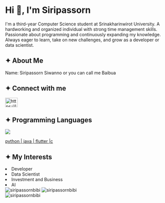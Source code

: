 # Hi 👋, I'm Siripassorn
<p>I'm a third-year Computer Science student at Srinakharinwirot University. A hardworking and organized individual with strong time management skills. Passionate about programming and continuously expanding my knowledge. Always eager to learn, take on new challenges, and grow as a developer or data scientist.</p>

## ✦ About Me
<p>
Name: Siripassorn Siwanno or you can call me Baibua
</p>

## ✦ Connect with me
<p align="left">
  <a href="https://www.leetcode.com/https://leetcode.com/u/siripassorn/" target="blank">
    <img align="center" src="https://raw.githubusercontent.com/rahuldkjain/github-profile-readme-generator/master/src/images/icons/Social/leet-code.svg" alt="https://leetcode.com/u/siripassorn/" height="30" width="40" />
  </a>
</p>

## ✦ Programming Languages
<p align="left">
  <a href="https://skillicons.dev">
    <img src="https://skillicons.dev/icons?i=py,java,flutter,c" />
    <p>python | java | flutter |c</p>
  </a>
</p>

## ✦ My Interests
<li>Developer</li>
<li>Data Scientist</li>
<li>Investment and Business</li>
<li>AI</li>

<div align="left">
<img src="https://github-readme-stats.vercel.app/api/top-langs?username=siripassornbibi&show_icons=true&locale=en&layout=compact" alt="siripassornbibi" />
<img src="https://github-readme-stats.vercel.app/api?username=siripassornbibi&show_icons=true&locale=en" alt="siripassornbibi" />
</div>
<div align="left"><img align="center" src="https://github-readme-streak-stats.herokuapp.com/?user=siripassornbibi&" alt="siripassornbibi" /></p>

